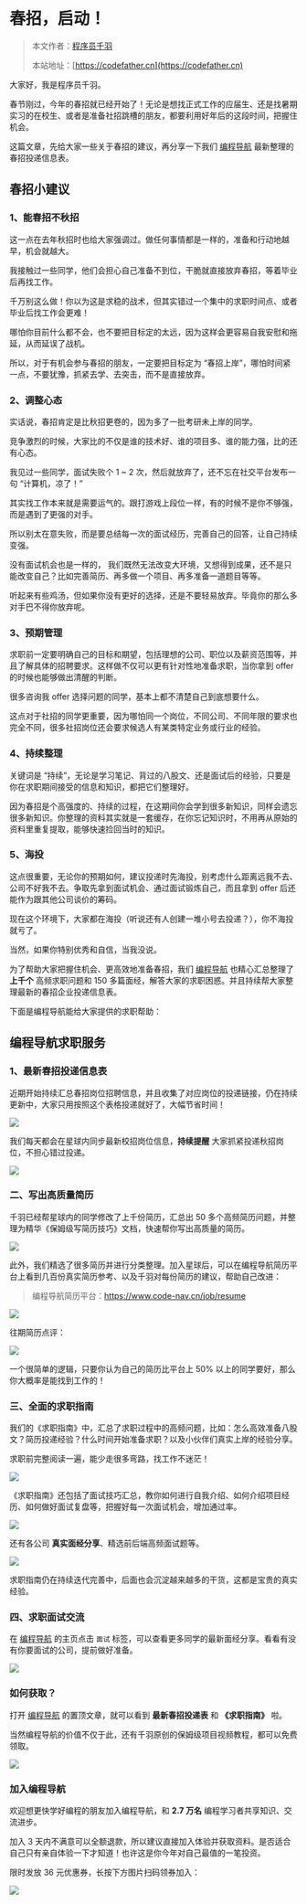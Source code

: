 # 春招，启动！

> 本文作者：[程序员千羽](https://yuyuanweb.feishu.cn/wiki/Abldw5WkjidySxkKxU2cQdAtnah)
>
> 本站地址：[https://codefather.cn](https://codefather.cn)

大家好，我是程序员千羽。

春节刚过，今年的春招就已经开始了！无论是想找正式工作的应届生、还是找暑期实习的在校生、或者是准备社招跳槽的朋友，都要利用好年后的这段时间，把握住机会。

这篇文章，先给大家一些关于春招的建议，再分享一下我们 [编程导航](https://mp.weixin.qq.com/s/5pt0nOTGb3g3Uf9kf-f31Q) 最新整理的春招投递信息表。



## 春招小建议

### 1、能春招不秋招

这一点在去年秋招时也给大家强调过。做任何事情都是一样的，准备和行动地越早，机会就越大。

我接触过一些同学，他们会担心自己准备不到位，干脆就直接放弃春招，等着毕业后再找工作。

千万别这么做！你以为这是求稳的战术，但其实错过一个集中的求职时间点、或者毕业后找工作会更难！

哪怕你目前什么都不会，也不要把目标定的太远，因为这样会更容易自我安慰和拖延，从而延误了战机。

所以，对于有机会参与春招的朋友，一定要把目标定为 “春招上岸”，哪怕时间紧一点，不要犹豫，抓紧去学、去突击，而不是直接放弃。



### 2、调整心态

实话说，春招肯定是比秋招更卷的，因为多了一批考研未上岸的同学。

竞争激烈的时候，大家比的不仅是谁的技术好、谁的项目多、谁的能力强，比的还有心态。

我见过一些同学，面试失败个 1 ~ 2 次，然后就放弃了，还不忘在社交平台发布一句 “计算机，凉了！”

其实找工作本来就是需要运气的。跟打游戏上段位一样，有的时候不是你不够强，而是遇到了更强的对手。

所以别太在意失败，而是要总结每一次的面试经历，完善自己的回答，让自己持续变强。

没有面试机会也是一样的， 我们既然无法改变大环境，又想得到成果，还不是只能改变自己？比如完善简历、再多做一个项目、再多准备一道题目等等。

听起来有些鸡汤，但如果你没有更好的选择，还是不要轻易放弃。毕竟你的那么多对手巴不得你放弃呢。



### 3、预期管理

求职前一定要明确自己的目标和期望，包括理想的公司、职位以及薪资范围等，并且了解具体的招聘要求。这样做不仅可以更有针对性地准备求职，当你拿到 offer 的时候也能够做出清醒的判断。

很多咨询我 offer 选择问题的同学，基本上都不清楚自己到底想要什么。

这点对于社招的同学更重要，因为哪怕同一个岗位，不同公司、不同年限的要求也完全不同，很多社招岗位还会要求候选人有某类特定业务或行业的经验。



### 4、持续整理

关键词是 “持续”，无论是学习笔记、背过的八股文、还是面试后的经验，只要是你在求职期间接受的信息和知识，都把它们整理好。

因为春招是个高强度的、持续的过程，在这期间你会学到很多新知识，同样会遗忘很多新知识。你整理的资料其实就是一套缓存，在你忘记知识时，不用再从原始的资料里重复提取，能够快速捡回当时的知识。



### 5、海投

这点很重要，无论你的预期如何，建议投递时先海投，别考虑什么距离远我不去、公司不好我不去。争取先拿到面试机会、通过面试锻炼自己，而且拿到 offer 后还能作为跟其他公司谈价的筹码。

现在这个环境下，大家都在海投（听说还有人创建一堆小号去投递？），你不海投就亏了。

当然，如果你特别优秀和自信，当我没说。

为了帮助大家把握住机会、更高效地准备春招，我们 [编程导航](https://mp.weixin.qq.com/s/5pt0nOTGb3g3Uf9kf-f31Q) 也精心汇总整理了 **上千个** 高频求职问题和 150 多篇面经，解答大家的求职困惑。并且持续帮大家整理最新的春招企业投递信息表。

下面是编程导航能给大家提供的求职帮助：



## 编程导航求职服务

### 1、最新春招投递信息表

近期开始持续汇总春招岗位招聘信息，并且收集了对应岗位的投递链接，仍在持续更新中，大家只用按照这个表格投递就好了，大幅节省时间！

![](https://pic.yupi.icu/1/1708506270325-b9f90b0c-57d2-4fad-b243-44f39d548e00.png)



我们每天都会在星球内同步最新校招岗位信息，**持续提醒** 大家抓紧投递秋招岗位，不担心错过投递。

![](https://pic.yupi.icu/1/1708506545335-44dd278e-bc65-455b-b20c-08c2ced0bb35.png)



### 二、写出高质量简历

千羽已经帮星球内的同学修改了上千份简历，汇总出 50 多个高频简历问题，并整理为精华《保姆级写简历技巧》文档，快速帮你写出高质量的简历。

![](https://pic.yupi.icu/1/1708506574655-7c69219a-a9f5-41c7-8031-81cc89fac4c1.png)



此外，我们精选了很多简历并进行分类整理。加入星球后，可以在编程导航简历平台上看到几百份真实简历参考、以及千羽对每份简历的建议，帮助自己改进：

> 编程导航简历平台：https://www.code-nav.cn/job/resume

![](https://pic.yupi.icu/1/1698390669280-9d908ec2-b28a-48b9-b84e-cab9bcdc236d.png)

往期简历点评：

![](https://pic.yupi.icu/1/1708506888156-7413b90e-7e5e-481f-a743-51313d56393b.png)



一个很简单的逻辑，只要你认为自己的简历比平台上 50% 以上的同学要好，那么你大概率是能找到工作的！



### 三、全面的求职指南

我们的《求职指南》中，汇总了求职过程中的高频问题，比如：怎么高效准备八股文？简历投递经验？什么时间开始准备求职？以及小伙伴们真实上岸的经验分享。

求职前完整阅读一遍，能少走很多弯路，找工作不迷茫！

![](https://pic.yupi.icu/1/1708506589173-1f0afcfd-1b2e-416b-9bbe-1508227735fa.png)



《求职指南》还包括了面试技巧汇总，教你如何进行自我介绍、如何介绍项目经历、如何做好面试复盘等，把握好每一次面试机会，增加通过率。

![](https://pic.yupi.icu/1/1695714485383-e6134436-40bb-407e-b61e-d660002608b6.png)



还有各公司 **真实面经分享**、精选前后端高频面试题等。

![](https://pic.yupi.icu/1/1695714486342-c977b320-629a-404f-b38b-74b0e16fce20.png)



求职指南仍在持续迭代完善中，后面也会沉淀越来越多的干货，这都是宝贵的真实经验。



### 四、求职面试交流

在 [编程导航](https://mp.weixin.qq.com/s/5pt0nOTGb3g3Uf9kf-f31Q) 的主页点击 `面试` 标签，可以查看更多同学的最新面经分享。看看有没有你要面试的公司，提前做好准备。

![](https://pic.yupi.icu/1/1695714486505-cabca5be-afe7-47c3-8401-9e067c0c7322.png)



### 如何获取？

打开 [编程导航](https://mp.weixin.qq.com/s/5pt0nOTGb3g3Uf9kf-f31Q) 的置顶文章，就可以看到 **最新春招投递表** 和 **《求职指南》** 啦。

当然编程导航的价值不仅于此，还有千羽原创的保姆级项目视频教程，都可以免费领取。

![](https://pic.yupi.icu/1/1708512950199-8fb1c90d-ea77-4c81-9669-6e30660a77d7.png)



### 加入编程导航

欢迎想更快学好编程的朋友加入编程导航，和 **2.7 万名** 编程学习者共享知识、交流进步。

加入 3 天内不满意可以全额退款，所以建议直接加入体验并获取资料。是否适合自己只有亲自体验一下才知道！也许这是你今年对自己最值的一笔投资。

限时发放 36 元优惠券，长按下方图片扫码领券加入：

![](https://pic.yupi.icu/1/%E6%98%A5%E6%8B%9B%E5%90%AF%E5%8A%A8%E6%98%9F%E7%90%83%E4%BC%98%E6%83%A0.png)